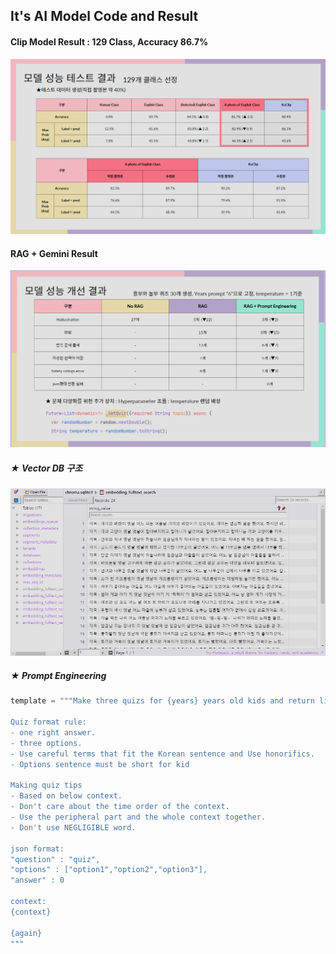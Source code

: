## It's AI Model Code and Result

#### Clip Model Result : 129 Class, Accuracy 86.7%
![clip_result](clip_result.png)

#### RAG + Gemini Result
![rag_result](rag_result.png)

##### ★ Vector DB 구조
![rag_vectordb](rag_vectordb.png)

##### ★ Prompt Engineering
```python
template = """Make three quizs for {years} years old kids and return list like '[json, json, json]'.

Quiz format rule:
- one right answer.
- three options.
- Use careful terms that fit the Korean sentence and Use honorifics.
- Options sentence must be short for kid

Making quiz tips
- Based on below context.
- Don't care about the time order of the context.
- Use the peripheral part and the whole context together.
- Don't use NEGLIGIBLE word.

json format: 
"question" : "quiz",
"options" : ["option1","option2","option3"],
"answer" : 0

context:
{context}

{again}
"""
```
